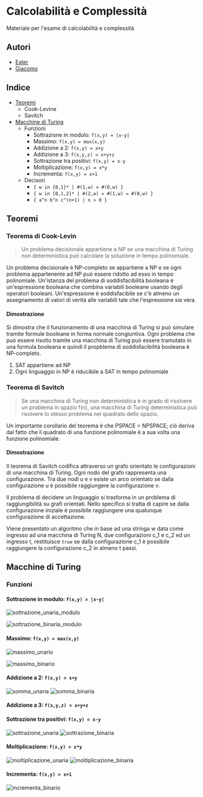 # Calcolabilità e Complessità

Materiale per l'esame di calcolabilità e complessità

## Autori
- [Ester](https://github.com/burraco135)
- [Giacomo](https://github.com/GiacomoSignorile)

## Indice
- [Teoremi](#teoremi)
  - Cook-Levine
  - Savitch
- [Macchine di Turing](#macchine-di-turing)
  - Funzioni
    - Sottrazione in modulo: `f(x,y) = |x-y|`
    - Massimo: `f(x,y) = max(x,y)`
    - Addizione a 2: `f(x,y) = x+y`
    - Addizione a 3: `f(x,y,z) = x+y+z`
    - Sottrazione tra positivi: `f(x,y) = x-y`
    - Moltiplicazione: `f(x,y) = x*y`
    - Incrementa: `f(x,y) = x+1`
  - Decisori
    - `{ w in {0,1}* | #(1,w) = #(0,w) }`
    - `{ w in {0,1,2}* | #(2,w) = #(1,w) = #(0,w) }`
    - `{ a^n b^n c^(n+1) | n > 0 }`

## Teoremi
### Teorema di Cook-Levin
> Un problema decisionale appartiene a NP se una macchina di Turing non deterministica può calcolare la soluzione in tempo polinomiale.

Un problema decisionale è NP-completo se appartiene a NP e se ogni problema appartenente ad NP può essere ridotto ad esso in tempo polinomiale.
Un'istanza del problema di soddisfacibilità booleana è un'espressione booleana che combina variabili booleane usando degli operatori booleani. Un'espressione è soddisfacibile se c'è almeno un assegnamento di valori di verità alle variabili tale che l'espressione sia vera.

#### Dimostrazione
Si dimostra che il funzionamento di una macchina di Turing si può simulare tramite formule booleane in forma normale congiuntiva. Ogni problema che può essere risolto tramite una macchina di Turing può essere tramutato in una formula booleana e quindi il propblema di soddisfacibilità booleana è NP-completo.

1. SAT appartiene ad NP
2. Ogni linguaggio in NP è riducibile a SAT in tempo polinomiale

### Teorema di Savitch
> Se una macchina di Turing non deterministica è in grado di risolvere un problema in spazio f(n), una macchina di Turing deterministica può risolvere lo stesso problema nel quadrato dello spazio.

Un importante corollario del teorema è che PSPACE = NPSPACE; ciò deriva dal fatto che il quadrato di una funzione polinomiale è a sua volta una funzione polinomiale.

#### Dimostrazione
Il teorema di Savitch codifica attraverso un grafo orientato le configurazioni di una macchina di Turing. Ogni nodo del grafo rappresenta una configurazione. Tra due nodi u e v esiste un arco orientato se dalla configurazione u è possibile raggiungere la configurazione v.

Il problema di decidere un linguaggio si trasforma in un problema di raggiungibilità su grafi orientati. Nello specifico si tratta di capire se dalla configurazione iniziale è possibile raggiungere una qualunque configurazione di accettazione.

Viene presentato un algoritmo che in base ad una stringa w data come ingresso ad una macchina di Turing N, due configurazioni c_1 e c_2 ed un ingresso t, restituisce `true` se dalla configurazione c_1 è possibile raggiungere la configurazione c_2 in almeno t passi.

## Macchine di Turing
### Funzioni
#### Sottrazione in modulo: `f(x,y) = |x-y|`
![sottrazione_unaria_modulo](https://user-images.githubusercontent.com/64893048/201385766-715078f7-0728-43d0-b3d7-4338701f52de.png)

![sottrazione_binaria_modulo](https://user-images.githubusercontent.com/64893048/201387757-e478c577-9b6c-4efd-b71f-a87a6000033f.png)

#### Massimo: `f(x,y) = max(x,y)`
![massimo_unario](https://user-images.githubusercontent.com/64893048/201388522-47c1346d-1925-461c-97bc-5deea6c92ce9.png)

![massimo_binario](https://user-images.githubusercontent.com/64893048/201389320-4f02a8f6-147f-43cf-b3ea-bb810f73682e.png)

#### Addizione a 2: `f(x,y) = x+y`
![somma_unaria](https://user-images.githubusercontent.com/64893048/201390173-92db6af6-774d-4e5b-93dc-d95488d74203.png)
![somma_binaria](https://user-images.githubusercontent.com/64893048/201392850-ac21e0e2-f39e-433b-89a0-d6fad6a2c7b9.png)

#### Addizione a 3: `f(x,y,z) = x+y+z`

#### Sottrazione tra positivi: `f(x,y) = x-y`
![sottrazione_unaria](https://user-images.githubusercontent.com/64893048/201394056-ad25126f-2a36-497e-b03c-a523d5502034.png)
![sottrazione_binaria](https://user-images.githubusercontent.com/64893048/201394517-efcd2ede-7a2f-4a4b-88c8-f8fd6e7ca341.png)

#### Moltiplicazione: `f(x,y) = x*y`
![moltiplicazione_unaria](https://user-images.githubusercontent.com/64893048/201396046-683436f3-f34d-4372-8c50-24eda73686f7.png)
![moltiplicazione_binaria](https://user-images.githubusercontent.com/64893048/201398396-a5056b5e-a98a-4739-95c8-ac232e4526d4.png)

#### Incrementa: `f(x,y) = x+1`

![incrementa_binario](https://user-images.githubusercontent.com/64893048/201399058-d843ec2a-5e2e-476c-a403-9cf83ded2c3d.png)
